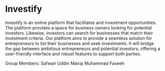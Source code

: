 # Investify

Investify is an online platform that facilitates and investment opportunities. The platform 
provides a space for business owners looking for potential investors. Likewise, investors can 
search for businesses that match their investment criteria. Our platform aims to provide a 
seamless solution for entrepreneurs to list their businesses and seek investments. It will bridge 
the gap between ambitious entrepreneurs and potential investors, offering a user-friendly 
interface and robust features to support both parties.

Group Members:
Safwan Uddin Mairaj
Muhammad Faseeh

